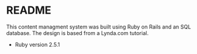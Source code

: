 # README

This content managment system was built using Ruby on Rails and an SQL database.  The design is based from a Lynda.com tutorial.

* Ruby version 2.5.1
